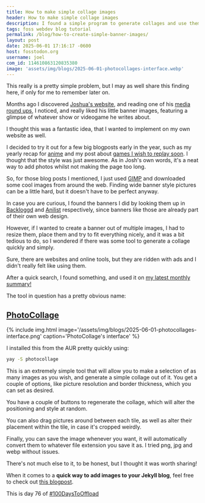 ```yaml
---
title: How to make simple collage images
header: How to make simple collage images
description: I found a simple program to generate collages and use them as banners for my blog posts!
tags: foss webdev blog tutorial
permalink: /blog/how-to-create-simple-banner-images/
layout: post
date: 2025-06-01 17:16:17 -0600
host: fosstodon.org
username: joel
com_id: 114610863120835380
image: 'assets/img/blogs/2025-06-01-photocollages-interface.webp'
---
```


This really is a pretty simple problem, but I may as well share this finding here, if only for me to remember later on.

Months ago I discovered [Joshua's website](https://joshdl.substack.com), and reading one of his [media round ups](https://joshdl.substack.com/p/media-consumption-round-up-apr-25), I noticed, and really liked his little banner images, featuring a glimpse of whatever show or videogame he writes about.

I thought this was a fantastic idea, that I wanted to implement on my own website as well.

I decided to try it out for a few big blogposts early in the year, such as my yearly recap for [anime](/blog/anime-recap-2024/) and my post about [games I wish to replay soon](/blog/games-due-for-a-replay/). I thought that the style was just awesome. As in Josh's own words, it's a neat way to add photos whilst not making the page too long.

So, for those blog posts I mentioned, I just used [GIMP](https://gimp.org) and downloaded some cool images from around the web. Finding wide banner style pictures can be a little hard, but it doesn't have to be perfect anyway.

In case you are curious, I found the banners I did by looking them up in [Backloggd](https://backloggd.com) and [Anilist](https://anilist.co) respectively, since banners like those are already part of their own web design.

However, if I wanted to create a banner out of multiple images, I had to resize them, place them and try to fit everything nicely, and it was a bit tedious to do, so I wondered if there was some tool to generate a collage quickly and simply.

Sure, there are websites and online tools, but they are ridden with ads and I didn't really felt like using them.

After a quick search, I found something, and used it on [my latest monthly summary!](/blog/may-2025-summary/)

The tool in question has a pretty obvious name: 

## [PhotoCollage](https://github.com/adrienverge/PhotoCollage)

{% include img.html image='/assets/img/blogs/2025-06-01-photocollages-interface.png' caption='PhotoCollage\'s interface' %}

I installed this from the AUR pretty quickly using:

```sh
yay -S photocollage
```

This is an extremely simple tool that will allow you to make a selection of as many images as you wish, and generate a simple collage out of it. You get a couple of options, like picture resolution and border thickness, which you can set as desired.


You have a couple of buttons to regenerate the collage, which will alter the positioning and style at random.

You can also drag pictures around between each tile, as well as alter their placement within the tile, in case it's cropped weirdly.

Finally, you can save the image whenever you want, it will automatically convert them to whatever file extension you save it as. I tried png, jpg and webp without issues.

There's not much else to it, to be honest, but I thought it was worth sharing!

When it comes to a **quick way to add images to your Jekyll blog**, feel free to check out [this blogpost](/blog/add-images-to-markdown-files-(for-jekyll)).

This is day 76 of [#100DaysToOffload](https://100daystooffload.com)
